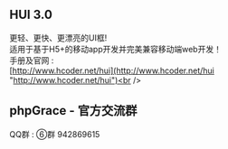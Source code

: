 ## HUI 3.0
更轻、更快、更漂亮的UI框!<br />
适用于基于H5+的移动app开发并完美兼容移动端web开发！ <br />
手册及官网 : <br />
[http://www.hcoder.net/hui](http://www.hcoder.net/hui "http://www.hcoder.net/hui")<br /><br />

## phpGrace - 官方交流群
QQ群 : ⑥群 942869615 